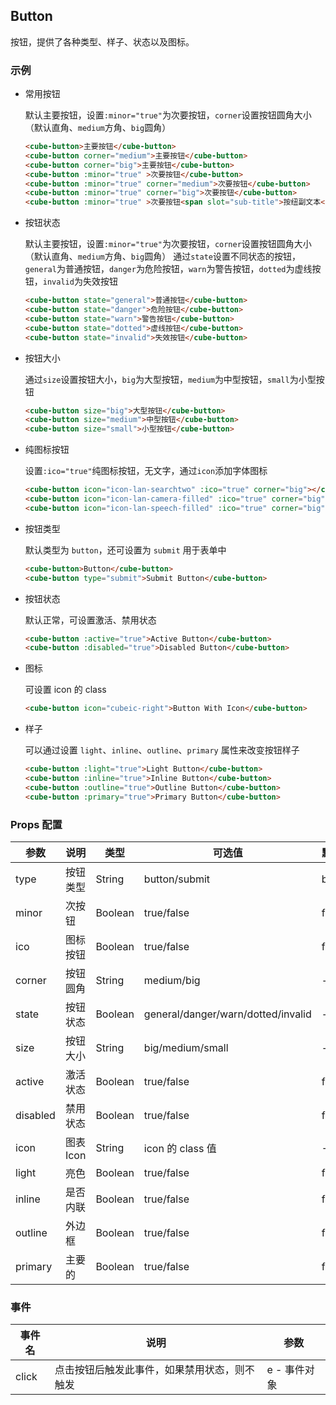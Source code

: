 ## Button

按钮，提供了各种类型、样子、状态以及图标。

### 示例

- 常用按钮

  默认主要按钮，设置`:minor="true"`为次要按钮，`corner`设置按钮圆角大小（默认直角、`medium`方角、`big`圆角）
  ```html
  <cube-button>主要按钮</cube-button>
  <cube-button corner="medium">主要按钮</cube-button>
  <cube-button corner="big">主要按钮</cube-button>
  <cube-button :minor="true" >次要按钮</cube-button>
  <cube-button :minor="true" corner="medium">次要按钮</cube-button>
  <cube-button :minor="true" corner="big">次要按钮</cube-button>
  <cube-button :minor="true" >次要按钮<span slot="sub-title">按纽副文本</span></cube-button>
  ```

- 按钮状态

  默认主要按钮，设置`:minor="true"`为次要按钮，`corner`设置按钮圆角大小（默认直角、`medium`方角、`big`圆角）
  通过`state`设置不同状态的按钮，`general`为普通按钮，`danger`为危险按钮，`warn`为警告按钮，`dotted`为虚线按钮，`invalid`为失效按钮
  ```html
  <cube-button state="general">普通按钮</cube-button>
  <cube-button state="danger">危险按钮</cube-button>
  <cube-button state="warn">警告按钮</cube-button>
  <cube-button state="dotted">虚线按钮</cube-button>
  <cube-button state="invalid">失效按钮</cube-button>
  ```
- 按钮大小

  通过`size`设置按钮大小，`big`为大型按钮，`medium`为中型按钮，`small`为小型按钮
  ```html
  <cube-button size="big">大型按钮</cube-button>
  <cube-button size="medium">中型按钮</cube-button>
  <cube-button size="small">小型按钮</cube-button>
  ```
- 纯图标按钮

  设置`:ico="true"`纯图标按钮，无文字，通过`icon`添加字体图标
  ```html
  <cube-button icon="icon-lan-searchtwo" :ico="true" corner="big"></cube-button>
  <cube-button icon="icon-lan-camera-filled" :ico="true" corner="big"></cube-button>
  <cube-button icon="icon-lan-speech-filled" :ico="true" corner="big"></cube-button>
  ```

- 按钮类型

  默认类型为 `button`，还可设置为 `submit` 用于表单中
  ```html
  <cube-button>Button</cube-button>
  <cube-button type="submit">Submit Button</cube-button>
  ```

- 按钮状态

  默认正常，可设置激活、禁用状态
  ```html
  <cube-button :active="true">Active Button</cube-button>
  <cube-button :disabled="true">Disabled Button</cube-button>
  ```
- 图标

  可设置 icon 的 class
  ```html
  <cube-button icon="cubeic-right">Button With Icon</cube-button>
  ```

- 样子

  可以通过设置 `light`、`inline`、`outline`、`primary` 属性来改变按钮样子
  ```html
  <cube-button :light="true">Light Button</cube-button>
  <cube-button :inline="true">Inline Button</cube-button>
  <cube-button :outline="true">Outline Button</cube-button>
  <cube-button :primary="true">Primary Button</cube-button>
  ```

### Props 配置

| 参数 | 说明 | 类型 | 可选值 | 默认值 |
| - | - | - | - | - |
| type | 按钮类型 | String | button/submit | button |
| minor | 次按钮 | Boolean | true/false | false |
| ico | 图标按钮 | Boolean | true/false | false |
| corner | 按钮圆角 | String | medium/big | - |
| state | 按钮状态 | Boolean | general/danger/warn/dotted/invalid | - |
| size | 按钮大小 | String | big/medium/small | - |
| active | 激活状态 | Boolean | true/false | false |
| disabled | 禁用状态 | Boolean | true/false | false |
| icon | 图表 Icon | String | icon 的 class 值 | - |
| light | 亮色 | Boolean | true/false | false |
| inline | 是否内联 | Boolean | true/false | false |
| outline | 外边框 | Boolean | true/false | false |
| primary | 主要的 | Boolean | true/false | false |


### 事件

| 事件名 | 说明 | 参数 |
| - | - | - |
| click | 点击按钮后触发此事件，如果禁用状态，则不触发 | e - 事件对象 |
